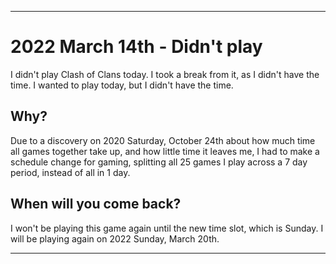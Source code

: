 
***

# 2022 March 14th - Didn't play

I didn't play Clash of Clans today. I took a break from it, as I didn't have the time. I wanted to play today, but I didn't have the time.

## Why?

Due to a discovery on 2020 Saturday, October 24th about how much time all games together take up, and how little time it leaves me, I had to make a schedule change for gaming, splitting all 25 games I play across a 7 day period, instead of all in 1 day.

## When will you come back?

I won't be playing this game again until the new time slot, which is Sunday. I will be playing again on 2022 Sunday, March 20th.

***
